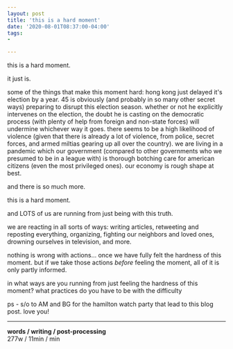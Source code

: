```yaml
---
layout: post
title: 'this is a hard moment'
date: '2020-08-01T08:37:00-04:00'
tags:
- 

--- 
```


this is a hard moment. 

it just is. 

some of the things that make this moment hard: hong kong just delayed it's election by a year. 45 is obviously (and probably in so many other secret ways) preparing to disrupt this election season.  whether or not he explicitly intervenes on the election, the doubt he is casting on the democratic process (with plenty of help from foreign and non-state forces) will undermine whichever way it goes. there seems to be a high likelihood of violence (given that there is already a lot of violence, from police, secret forces, and armed miltias gearing up all over the country). we are living in a pandemic which our government (compared to other governments who we presumed to be in a league with) is thorough botching care for american citizens (even the most privileged ones). our economy is rough shape at best. 

and there is so much more. 

this is a hard moment. 

and LOTS of us are running from just being with this truth. 

we are reacting in all sorts of ways: writing articles, retweeting and reposting everything, organizing, fighting our neighbors and loved ones, drowning ourselves in television, and more. 

nothing is wrong with actions... once we have fully felt the hardness of this moment. but if we take those actions *before* feeling the moment, all of it is only partly informed. 

in what ways are you running from just feeling the hardness of this moment? what practices do you have to be with the difficulty 



ps - s/o to AM and BG for the hamilton watch party that lead to this blog post. love you!

---


<!-- hyperlink bank -->


<!-- &#042; = asterisk -->
<!-- &#039; = single quote '-->

**words / writing / post-processing**  
277w / 11min / min